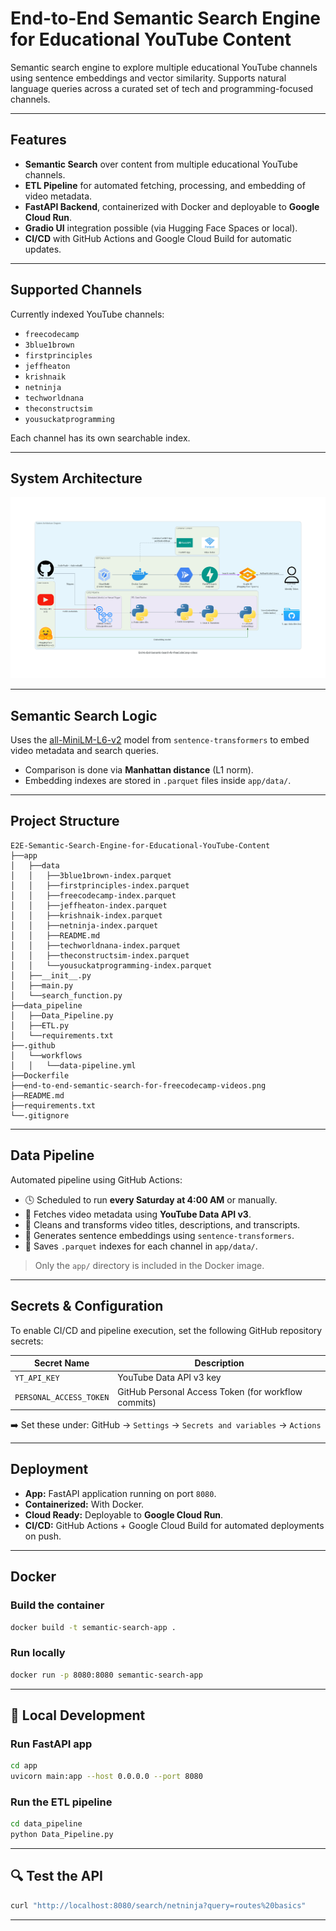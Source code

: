 # End-to-End Semantic Search Engine for Educational YouTube Content

Semantic search engine to explore multiple educational YouTube channels using sentence embeddings and vector similarity. Supports natural language queries across a curated set of tech and programming-focused channels.

---

##  Features

*  **Semantic Search** over content from multiple educational YouTube channels.
*  **ETL Pipeline** for automated fetching, processing, and embedding of video metadata.
*  **FastAPI Backend**, containerized with Docker and deployable to **Google Cloud Run**.
*  **Gradio UI** integration possible (via Hugging Face Spaces or local).
*  **CI/CD** with GitHub Actions and Google Cloud Build for automatic updates.

---

## Supported Channels

Currently indexed YouTube channels:

* `freecodecamp`
* `3blue1brown`
* `firstprinciples`
* `jeffheaton`
* `krishnaik`
* `netninja`
* `techworldnana`
* `theconstructsim`
* `yousuckatprogramming`

Each channel has its own searchable index.

---

## System Architecture

![System Architecture](https://github.com/AzzedineNed/E2E-Semantic-Search-Engine-for-Educational-YouTube-Content/blob/master/end-to-end-semantic-search-for-freecodecamp-videos.png)

---

## Semantic Search Logic

Uses the [all-MiniLM-L6-v2](https://huggingface.co/sentence-transformers/all-MiniLM-L6-v2) model from `sentence-transformers` to embed video metadata and search queries.

* Comparison is done via **Manhattan distance** (L1 norm).
* Embedding indexes are stored in `.parquet` files inside `app/data/`.
---

##  Project Structure

```
E2E-Semantic-Search-Engine-for-Educational-YouTube-Content
├──app
│   ├──data
│   │   ├──3blue1brown-index.parquet
│   │   ├──firstprinciples-index.parquet
│   │   ├──freecodecamp-index.parquet
│   │   ├──jeffheaton-index.parquet
│   │   ├──krishnaik-index.parquet
│   │   ├──netninja-index.parquet
│   │   ├──README.md
│   │   ├──techworldnana-index.parquet
│   │   ├──theconstructsim-index.parquet
│   │   └──yousuckatprogramming-index.parquet
│   ├──__init__.py
│   ├──main.py
│   └──search_function.py
├──data_pipeline
│   ├──Data_Pipeline.py
│   ├──ETL.py
│   └──requirements.txt
├──.github
│   └──workflows
│   │   └──data-pipeline.yml
├──Dockerfile
├──end-to-end-semantic-search-for-freecodecamp-videos.png
├──README.md
├──requirements.txt
└──.gitignore
```

---

##  Data Pipeline

Automated pipeline using GitHub Actions:

* 🕓 Scheduled to run **every Saturday at 4:00 AM** or manually.
* 🧬 Fetches video metadata using **YouTube Data API v3**.
* 🧼 Cleans and transforms video titles, descriptions, and transcripts.
* 🤖 Generates sentence embeddings using `sentence-transformers`.
* 💾 Saves `.parquet` indexes for each channel in `app/data/`.

> Only the `app/` directory is included in the Docker image.

---

##  Secrets & Configuration

To enable CI/CD and pipeline execution, set the following GitHub repository secrets:

| Secret Name             | Description                                         |
| ----------------------- | --------------------------------------------------- |
| `YT_API_KEY`            | YouTube Data API v3 key                             |
| `PERSONAL_ACCESS_TOKEN` | GitHub Personal Access Token (for workflow commits) |

➡️ Set these under: GitHub → `Settings` → `Secrets and variables` → `Actions`

---

##  Deployment

* **App:** FastAPI application running on port `8080`.
* **Containerized:** With Docker.
* **Cloud Ready:** Deployable to **Google Cloud Run**.
* **CI/CD:** GitHub Actions + Google Cloud Build for automated deployments on push.

---

##  Docker

### Build the container

```bash
docker build -t semantic-search-app .
```

### Run locally

```bash
docker run -p 8080:8080 semantic-search-app
```

---

## 🔧 Local Development

### Run FastAPI app

```bash
cd app
uvicorn main:app --host 0.0.0.0 --port 8080
```

### Run the ETL pipeline

```bash
cd data_pipeline
python Data_Pipeline.py
```

---

## 🔍 Test the API

```bash
curl "http://localhost:8080/search/netninja?query=routes%20basics"
```
---
